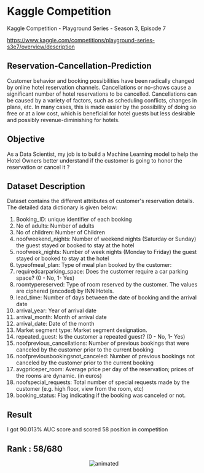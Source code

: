 # Kaggle Competition
Kaggle Competition - Playground Series - Season 3, Episode 7


https://www.kaggle.com/competitions/playground-series-s3e7/overview/description


## Reservation-Cancellation-Prediction

Customer behavior and booking possibilities have been radically changed by online hotel reservation channels. Cancellations or no-shows cause a significant number of hotel reservations to be cancelled. Cancellations can be caused by a variety of factors, such as scheduling conflicts, changes in plans, etc. In many cases, this is made easier by the possibility of doing so free or at a low cost, which is beneficial for hotel guests but less desirable and possibly revenue-diminishing for hotels.

## Objective 
As a Data Scientist, my job is to build a Machine Learning model to help the Hotel Owners better understand if the customer is going to honor the reservation or cancel it ?

## Dataset Description
Dataset contains the different attributes of customer's reservation details. The detailed data dictionary is given below:

1. Booking_ID: unique identifier of each booking
2. No of adults: Number of adults
3. No of children: Number of Children
4. noofweekend_nights: Number of weekend nights (Saturday or Sunday) the guest stayed or booked to stay at the hotel
5. noofweek_nights: Number of week nights (Monday to Friday) the guest stayed or booked to stay at the hotel
6. typeofmeal_plan: Type of meal plan booked by the customer:
7. requiredcarparking_space: Does the customer require a car parking space? (0 - No, 1- Yes)
8. roomtypereserved: Type of room reserved by the customer. The values are ciphered (encoded) by INN Hotels.
9. lead_time: Number of days between the date of booking and the arrival date
10. arrival_year: Year of arrival date
11. arrival_month: Month of arrival date
12. arrival_date: Date of the month
13. Market segment type: Market segment designation.
14. repeated_guest: Is the customer a repeated guest? (0 - No, 1- Yes)
15. noofprevious_cancellations: Number of previous bookings that were canceled by the customer prior to the current booking
16. noofpreviousbookingsnot_canceled: Number of previous bookings not canceled by the customer prior to the current booking
17. avgpriceper_room: Average price per day of the reservation; prices of the rooms are dynamic. (in euros)
18. noofspecial_requests: Total number of special requests made by the customer (e.g. high floor, view from the room, etc)
19. booking_status: Flag indicating if the booking was canceled or not.

## Result
I got 90.013% AUC score and scored 58 position in competition

## Rank : 58/680

<p align="center">
  <img src="https://user-images.githubusercontent.com/110373742/222751424-4253ccd4-fd52-4912-985d-5d22aabbea23.jpg" alt="animated" />
</p>

